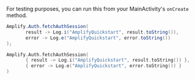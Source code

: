 For testing purposes, you can run this from your MainActivity's `onCreate` method.

<amplify-block-switcher>
 <amplify-block name="Java">

 ```java
Amplify.Auth.fetchAuthSession(
        result -> Log.i("AmplifyQuickstart", result.toString()),
        error -> Log.e("AmplifyQuickstart", error.toString())
);
```

 </amplify-block>
 <amplify-block name="Kotlin">

 ```kotlin
Amplify.Auth.fetchAuthSession(
        { result -> Log.i("AmplifyQuickstart", result.toString()) },
        { error -> Log.e("AmplifyQuickstart", error.toString()) }
)
```

 </amplify-block>
</amplify-block-switcher>
